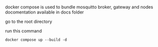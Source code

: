 docker compose is used to bundle mosquitto broker, gateway and nodes
docomentation available in docs folder

go to the root directory

run this command
```
docker compose up --build -d
```
